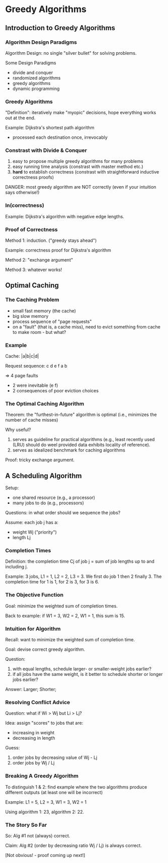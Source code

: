 # Greedy Algorithms

## Introduction to Greedy Algorithms

### Algorithm Design Paradigms

Algorithm Design: no single "silver bullet" for solving problems.

Some Design Paradigms
- divide and conquer
- randomized algorithms
- greedy algorithms
- dynamic programming

### Greedy Algorithms

"Definition": iteratively make "myopic" decisions, hope everything works
out at the end.

Example: Dijkstra's shortest path algorithm
- processed each destination once, irrevocably

### Constrast with Divide & Conquer

1. easy to propose multiple greedy algorithms for many problems
2. easy running time analysis (constrast with master method etc.)
3. **hard** to establish correctness (constrast with straightforward
   inductive correctness proofs)

DANGER: most greedy algorithm are NOT correctly (even if your intuition
says otherwise!)

### In(correctness)

Example: Dijkstra's algorithm with negative edge lengths. 

### Proof of Correctness

Method 1: induction. ("greedy stays ahead")

Example: correctness proof for Dijkstra's algorithm

Method 2: "exchange argument"

Method 3: whatever works!

## Optimal Caching

### The Caching Problem

- small fast memory (the cache)
- big slow memory
- process sequence of "page requests"
- on a "fault" (that is, a cache miss), need to evict something from
  cache to make room - but what?

### Example

Cache: |a|b|c|d|

Request sequence: c d e f a b

=> 4 page faults
- 2 were inevitable (e f)
- 2 consequences of poor eviction choices

### The Optimal Caching Algorithm

Theorem: the "furthest-in-future" algorithm is optimal (i.e., minimizes
the number of cache misses)

Why useful?
1. serves as guideline for practical algorithms (e.g., least recently
   used (LRU) should do weel provided data exhibits locality of reference).
2. serves as idealized benchmark for caching algorithms

Proof: tricky exchange argument.

## A Scheduling Algorithm

Setup: 
- one shared resource (e.g., a processor)
- many jobs to do (e.g., processors)

Questions: in what order should we sequence the jobs?

Assume: each job j has a:
- weight Wj ("priority")
- length Lj

### Completion Times

Definition: the completion time Cj of job j = sum of job lengths up to
and including j.

Example: 3 jobs, L1 = 1, L2 = 2, L3 = 3. We first do job 1 then 2
finally 3. The completion time for 1 is 1, for 2 is 3, for 3 is 6.

### The Objective Function

Goal: minimize the weighted sum of completion times.

Back to example: if W1 = 3, W2 = 2, W1 = 1, this sum is 15.

### Intuition for Algorithm

Recall: want to minimize the weighted sum of completion time.

Goal: devise correct greedy algorithm.

Question:
1. with equal lengths, schedule larger- or smaller-weight jobs earlier?
2. if all jobs have the same weight, is it better to schedule shorter or
   longer jobs earlier?

Answer: Larger; Shorter;

### Resolving Conflict Advice

Question: what if Wi > Wj but Li > Lj?

Idea: assign "scores" to jobs that are:
- increasing in weight
- decreasing in length

Guess:
1. order jobs by decreasing value of Wj - Lj
2. order jobs by Wj / Lj

### Breaking A Greedy Algorithm

To distinguish 1 & 2: find example where the two algorithms produce
different outputs (at least one will be incorrect)

Example: L1 = 5, L2 = 3, W1 = 3, W2 = 1

Using algorithm 1: 23, algorithm 2: 22.

### The Story So Far

So: Alg #1 not (always) correct.

Claim: Alg #2 (order by decreasing ratio Wj / Lj) is always correct.

[Not obvious! - proof coming up next!]
